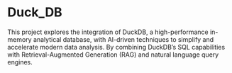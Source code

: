# Duck_DB
This project explores the integration of DuckDB, a high-performance in-memory analytical database, with AI-driven techniques to simplify and accelerate modern data analysis. By combining DuckDB’s SQL capabilities with Retrieval-Augmented Generation (RAG) and natural language query engines.
